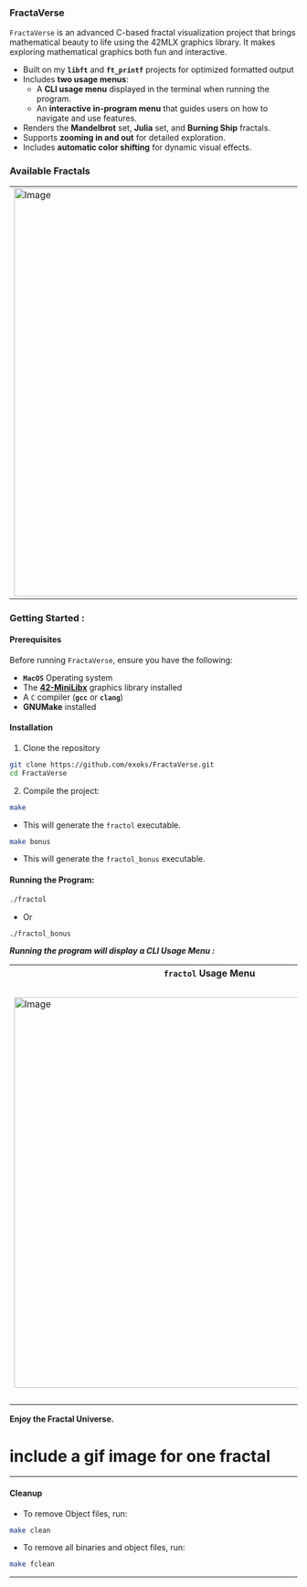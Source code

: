 ### **FractaVerse** ###
`FractaVerse` is an advanced C-based fractal visualization project that brings mathematical beauty to life using the 42MLX graphics library. It makes exploring mathematical graphics both fun and interactive.

- Built on my **`libft`** and **`ft_printf`** projects for optimized formatted output
- Includes **two usage menus**:
  - A **CLI usage menu** displayed in the terminal when running the program. 
  - An **interactive in-program menu** that guides users on how to navigate and use features. 
- Renders the **Mandelbrot** set, **Julia** set, and **Burning Ship** fractals.
- Supports **zooming in and out** for detailed exploration.
- Includes **automatic color shifting** for dynamic visual effects.

### **Available Fractals** ###
<table>
  <tr>
    <td><img width="715" alt="Image" src="https://github.com/user-attachments/assets/4c25557f-0fca-4cee-98c8-c77085853ead" /></td>
    <td><img width="715" alt="Image" src="https://github.com/user-attachments/assets/04c823f9-9248-4ee3-aa1e-274156c6395b" /></td>
    <td><img width="715" alt="Image" src="https://github.com/user-attachments/assets/56241d43-804f-4013-bd4a-1cd7e487d147" /></td>
  </tr>
</table>

### **Getting Started** : ###

#### **Prerequisites** ####
Before running `FractaVerse`, ensure you have the following:

- **`MacOS`** Operating system 
- The [**42-MiniLibx**](https://harm-smits.github.io/42docs/libs/minilibx) graphics library installed
- A `C` compiler (**`gcc`** or **`clang`**)
- **GNUMake** installed

#### **Installation** ####
1. Clone the repository
```sh
git clone https://github.com/exoks/FractaVerse.git
cd FractaVerse
```

2. Compile the project:
```sh
make
```
  * This will generate the `fractol` executable.

```sh
make bonus
```
- This will generate the `fractol_bonus` executable.

#### **Running the Program:** ####
```sh
./fractol
```
* Or 
```sh
./fractol_bonus
```
***Running the program will display a CLI Usage Menu :***

<table>
  <tr>
    <th><code>fractol</code> Usage Menu</th>
    <th><code>fractol_bonus</code> Usage Menu</th>
  </tr>
  <tr>
    <td><img width="684" alt="Image" src="https://github.com/user-attachments/assets/c801bc86-d597-4cd8-9ddf-0affbd5a06e5" /></td>
    <td><img width="735" alt="Image" src="https://github.com/user-attachments/assets/f08486f8-1c13-4d2b-8140-c1ce6d073444" /></td>
  </tr>
</table>

**Enjoy the Fractal Universe.**
# include a gif image for one fractal
---

#### **Cleanup** ####
* To remove Object files, run:
```sh
make clean
```

* To remove all binaries and object files, run:
```sh
make fclean
```

---
